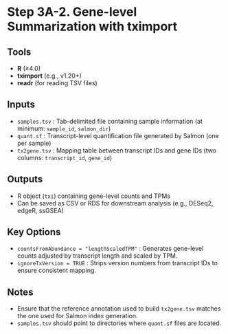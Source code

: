 # Step 3A-2. Gene-level Summarization with tximport

## Tools
- **R** (≥4.0)  
- **tximport** (e.g., v1.20+)  
- **readr** (for reading TSV files)  

## Inputs
- `samples.tsv` : Tab-delimited file containing sample information (at minimum: `sample_id`, `salmon_dir`)  
- `quant.sf` : Transcript-level quantification file generated by Salmon (one per sample)  
- `tx2gene.tsv` : Mapping table between transcript IDs and gene IDs (two columns: `transcript_id`, `gene_id`)  

## Outputs
- R object (`txi`) containing gene-level counts and TPMs  
- Can be saved as CSV or RDS for downstream analysis (e.g., DESeq2, edgeR, ssGSEA)

## Key Options
- `countsFromAbundance = "lengthScaledTPM"` : Generates gene-level counts adjusted by transcript length and scaled by TPM.  
- `ignoreTxVersion = TRUE` : Strips version numbers from transcript IDs to ensure consistent mapping.  

## Notes
- Ensure that the reference annotation used to build `tx2gene.tsv` matches the one used for Salmon index generation.  
- `samples.tsv` should point to directories where `quant.sf` files are located.  
